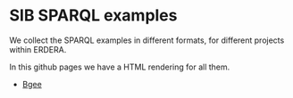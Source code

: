 # SIB SPARQL examples

We collect the SPARQL examples in different formats,
for different projects within ERDERA.

In this github pages we have a HTML rendering for all them.

 * [Bgee](./examples/Bgee/)

